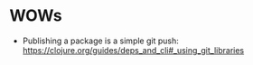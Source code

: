 # WOWs

- Publishing a package is a simple git push: https://clojure.org/guides/deps_and_cli#_using_git_libraries
